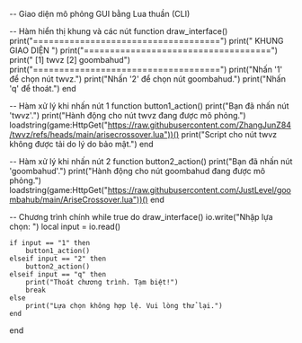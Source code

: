 -- Giao diện mô phỏng GUI bằng Lua thuần (CLI)

-- Hàm hiển thị khung và các nút
function draw_interface()
    print("====================================")
    print("            KHUNG GIAO DIỆN         ")
    print("====================================")
    print(" [1] twvz        [2] goombahud")
    print("====================================")
    print("Nhấn '1' để chọn nút twvz.")
    print("Nhấn '2' để chọn nút goombahud.")
    print("Nhấn 'q' để thoát.")
end

-- Hàm xử lý khi nhấn nút 1
function button1_action()
    print("Bạn đã nhấn nút 'twvz'.")
    print("Hành động cho nút twvz đang được mô phỏng.")
   loadstring(game:HttpGet("https://raw.githubusercontent.com/ZhangJunZ84/twvz/refs/heads/main/arisecrossover.lua"))()
    print("Script cho nút twvz không được tải do lý do bảo mật.")
end

-- Hàm xử lý khi nhấn nút 2
function button2_action()
    print("Bạn đã nhấn nút 'goombahud'.")
    print("Hành động cho nút goombahud đang được mô phỏng.")
    loadstring(game:HttpGet("https://raw.githubusercontent.com/JustLevel/goombahub/main/AriseCrossover.lua"))()
end

-- Chương trình chính
while true do
    draw_interface()
    io.write("Nhập lựa chọn: ")
    local input = io.read()

    if input == "1" then
        button1_action()
    elseif input == "2" then
        button2_action()
    elseif input == "q" then
        print("Thoát chương trình. Tạm biệt!")
        break
    else
        print("Lựa chọn không hợp lệ. Vui lòng thử lại.")
    end
end
